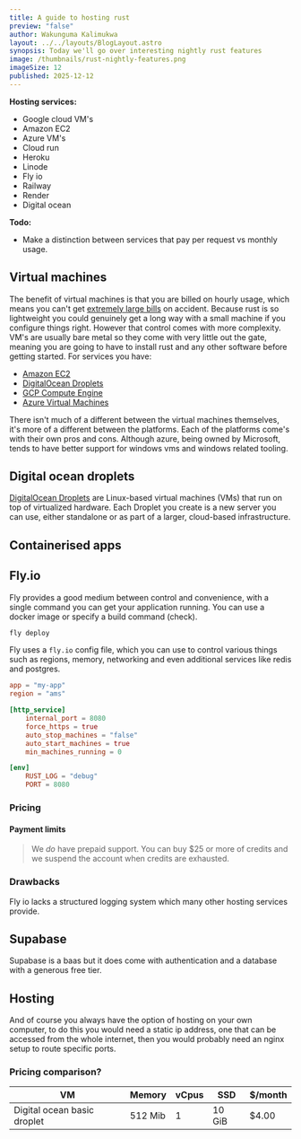 ```yaml
---
title: A guide to hosting rust
preview: "false"
author: Wakunguma Kalimukwa
layout: ../../layouts/BlogLayout.astro
synopsis: Today we'll go over interesting nightly rust features
image: /thumbnails/rust-nightly-features.png
imageSize: 12
published: 2025-12-12
---
```

**Hosting services:**
- Google cloud VM's
- Amazon EC2
- Azure VM's
- Cloud run
- Heroku
- Linode
- Fly io
- Railway
- Render
- Digital ocean

**Todo:**
- Make a distinction between services that pay per request vs monthly usage.

## Virtual machines
The benefit of virtual machines is that you are billed on hourly usage, which means you can't get [extremely large bills](https://www.reddit.com/r/webdev/comments/1b14bty/netlify_just_sent_me_a_104k_bill_for_a_simple/) on accident. Because rust is so lightweight you could genuinely get a long way with a small machine if you configure things right. However that control comes with more complexity. VM's are usually bare metal so they come with very little out the gate, meaning you are going to have to install rust and any other software before getting started. For services you have:
- [Amazon EC2](https://aws.amazon.com/pm/ec2/)
- [DigitalOcean Droplets](https://www.digitalocean.com/products/droplets)
- [GCP Compute Engine](https://cloud.google.com/products/compute?hl=en)
- [Azure Virtual Machines](https://azure.microsoft.com/en-ca/products/virtual-machines/)

There isn't much of a different between the virtual machines themselves, it's more of a different between the platforms. Each of the platforms come's with their own pros and cons. Although azure, being owned by Microsoft, tends to have better support for windows vms and windows related tooling.
## Digital ocean droplets

[DigitalOcean Droplets](https://docs.digitalocean.com/products/droplets/how-to/create/) are Linux-based virtual machines (VMs) that run on top of virtualized hardware. Each Droplet you create is a new server you can use, either standalone or as part of a larger, cloud-based infrastructure.

## Containerised apps


## Fly.io
Fly provides a good medium between control and convenience, with a single command you can get your application running. You can use a docker image or specify a build command (check).

```bash
fly deploy
```

Fly uses a `fly.io` config file, which you can use to control various things such as regions, memory, networking and even additional services like redis and postgres.

```toml
app = "my-app"
region = "ams"

[http_service]
	internal_port = 8080
	force_https = true
	auto_stop_machines = "false"
	auto_start_machines = true 
	min_machines_running = 0

[env]
	RUST_LOG = "debug"
	PORT = 8080
```

### Pricing

#### Payment limits

> We _do_ have prepaid support. You can buy $25 or more of credits and we suspend the account when credits are exhausted.

### Drawbacks
Fly io lacks a structured logging system which many other hosting services provide.

## Supabase
Supabase is a baas but it does come with authentication and a database with a generous free tier.

## Hosting
And of course you always have the option of hosting on your own computer, to do this you would need a static ip address, one that can be accessed from the whole internet, then you would probably need an nginx setup to route specific ports. 



### Pricing comparison?
| VM                          | Memory  | vCpus | SSD    | $/month |
| --------------------------- | ------- | ----- | ------ | ------- |
| Digital ocean basic droplet | 512 Mib | 1     | 10 GiB | $4.00   |